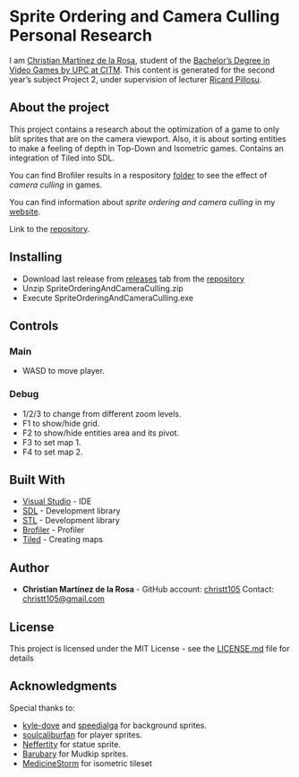 # Sprite Ordering and Camera Culling Personal Research

I am [Christian Martínez de la Rosa](https://www.linkedin.com/in/christianmartinezdelarosa/), student of the
[Bachelor’s Degree in Video Games by UPC at CITM](https://www.citm.upc.edu/ing/estudis/graus-videojocs/). This content is generated for the second year’s subject Project 2, under supervision of lecturer [Ricard Pillosu](https://es.linkedin.com/in/ricardpillosu).

## About the project

This project contains a research about the optimization of a game to only blit sprites that are on the camera viewport. Also, it is about sorting entities to make a feeling of depth in Top-Down and Isometric games. Contains an integration of Tiled into SDL.

You can find Brofiler results in a respository [folder](https://github.com/christt105/Sprite_Ordering_and_Camera_Culling_Personal_Research/tree/master/docs/Brofiler_tests) to see the effect of _camera culling_ in games.

You can find information about _sprite ordering and camera culling_ in my [website](https://christt105.github.io/Sprite_Ordering_and_Camera_Culling_Personal_Research/).

Link to the [repository](https://github.com/christt105/Sprite_Ordering_and_Camera_Culling_Personal_Research).

## Installing

+ Download last release from [releases](https://github.com/christt105/Sprite_Ordering_and_Camera_Culling_Personal_Research/releases) tab from the [repository](https://github.com/christt105/Sprite_Ordering_and_Camera_Culling_Personal_Research)
+ Unzip SpriteOrderingAndCameraCulling.zip
+ Execute SpriteOrderingAndCameraCulling.exe

## Controls

### Main

+ WASD to move player.

### Debug

+ 1/2/3 to change from different zoom levels.
+ F1 to show/hide grid.
+ F2 to show/hide entities area and its pivot.
+ F3 to set map 1.
+ F4 to set map 2.

## Built With

* [Visual Studio](https://visualstudio.microsoft.com/) - IDE
* [SDL](https://www.libsdl.org/license.php) - Development library
* [STL](https://www.geeksforgeeks.org/the-c-standard-template-library-stl/) - Development library
* [Brofiler](http://www.brofiler.com/) - Profiler
* [Tiled](https://www.mapeditor.org/) - Creating maps

## Author

* **Christian Martínez de la Rosa** - GitHub account: [christt105](https://github.com/christt105) Contact: christt105@gmail.com

## License

This project is licensed under the MIT License - see the [LICENSE.md](https://github.com/christt105/Sprite_Ordering_and_Camera_Culling_Personal_Research/blob/master/LICENSE) file for details

## Acknowledgments

Special thanks to: 
+ [kyle-dove](https://www.deviantart.com/kyle-dove) and [speedialga](https://www.deviantart.com/speedialga) for background sprites.
+ [soulcaliburfan](https://www.spriters-resource.com/submitter/soulcaliburfan/) for player sprites.
+ [Neffertity](https://www.deviantart.com/neffertity/art/Pokemon-SS-Custom-Statues-287471172) for statue sprite.
+ [Barubary](https://www.spriters-resource.com/ds_dsi/pokemonblack2white2/sheet/48050/) for Mudkip sprites.
+ [MedicineStorm](https://opengameart.org/users/medicinestorm) for isometric tileset
